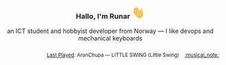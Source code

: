 <h3 align="center">Hallo, I'm Runar <img src="./assets/wave.gif" width="30px" height="30px"></h3>

<div align="center">an ICT student and hobbyist developer from Norway — I like devops and mechanical keyboards</div>

<br/>
<div align="right"><sub>
  <a href="https://www.last.fm/user/runarsf">Last Played</a>: AronChupa &mdash; LITTLE SWING (Little Swing) &nbsp;&nbsp; <a href="https:&#x2F;&#x2F;www.last.fm&#x2F;music&#x2F;AronChupa&#x2F;_&#x2F;LITTLE+SWING">:musical_note:</a>
</sub></div>

